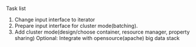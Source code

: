 Task list
1. Change input interface to iterator
2. Prepare input interface for cluster mode(batching).
3. Add cluster mode(design/choose container, resource manager, property sharing)
Optional:
Integrate with opensource(apache) big data stack 
